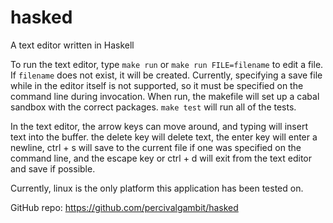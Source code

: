 # hasked
A text editor written in Haskell

To run the text editor, type `make run` or `make run FILE=filename` to edit a file.
If `filename` does not exist, it will be created.  Currently, specifying a save
file while in the editor itself is not supported, so it must be specified on the
command line during invocation. When run, the makefile will set up a cabal sandbox
with the correct packages.  `make test` will run all of the tests.

In the text editor, the arrow keys can move around, and typing will insert text
into the buffer.  the delete key will delete text, the enter key will enter a
newline, ctrl + s will save to the current file if one was specified on the
command line, and the escape key or ctrl + d will exit from the text editor and
save if possible.

Currently, linux is the only platform this application has been tested on.

GitHub repo: https://github.com/percivalgambit/hasked
